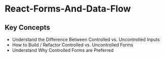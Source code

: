 # React-Forms-And-Data-Flow

## Key Concepts

* Understand the Difference Between Controlled vs. Uncontrolled Inputs
* How to Build / Refactor Controlled vs. Uncontrolled Forms
* Understand Why Controlled Forms are Preferred
